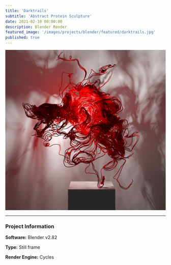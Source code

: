 ```yaml
---
title: 'Darktrails'
subtitle: 'Abstract Protein Sculpture'
date: 2021-02-10 00:00:00
description: Blender Render
featured_image: '/images/projects/blender/featured/darktrails.jpg'
published: true
---
```


![](/images/projects/blender/full_size/darktrails.png)

---

### Project Information

**Software:** Blender v2.82

**Type:** Still frame

**Render Engine:** Cycles
